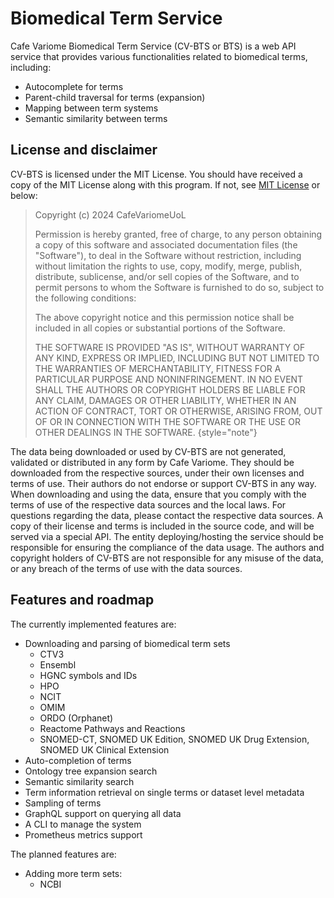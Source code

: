 # Biomedical Term Service

Cafe Variome Biomedical Term Service (CV-BTS or BTS) is a web API service that provides various functionalities related to biomedical terms, including:

- Autocomplete for terms
- Parent-child traversal for terms (expansion)
- Mapping between term systems
- Semantic similarity between terms

## License and disclaimer

CV-BTS is licensed under the MIT License. You should have received a copy of the MIT License along with this program. If not, see [MIT License](https://opensource.org/licenses/MIT) or below:

> Copyright (c) 2024 CafeVariomeUoL
>
> Permission is hereby granted, free of charge, to any person obtaining a copy
of this software and associated documentation files (the "Software"), to deal
in the Software without restriction, including without limitation the rights
to use, copy, modify, merge, publish, distribute, sublicense, and/or sell
copies of the Software, and to permit persons to whom the Software is
furnished to do so, subject to the following conditions:
>
> The above copyright notice and this permission notice shall be included in all
copies or substantial portions of the Software.
>
> THE SOFTWARE IS PROVIDED "AS IS", WITHOUT WARRANTY OF ANY KIND, EXPRESS OR
IMPLIED, INCLUDING BUT NOT LIMITED TO THE WARRANTIES OF MERCHANTABILITY,
FITNESS FOR A PARTICULAR PURPOSE AND NONINFRINGEMENT. IN NO EVENT SHALL THE
AUTHORS OR COPYRIGHT HOLDERS BE LIABLE FOR ANY CLAIM, DAMAGES OR OTHER
LIABILITY, WHETHER IN AN ACTION OF CONTRACT, TORT OR OTHERWISE, ARISING FROM,
OUT OF OR IN CONNECTION WITH THE SOFTWARE OR THE USE OR OTHER DEALINGS IN THE
SOFTWARE.
> {style="note"}

The data being downloaded or used by CV-BTS are not generated, validated or distributed in any form by Cafe Variome. They should be downloaded from the respective sources, under their own licenses and terms of use. Their authors do not endorse or support CV-BTS in any way. When downloading and using the data, ensure that you comply with the terms of use of the respective data sources and the local laws. For questions regarding the data, please contact the respective data sources. A copy of their license and terms is included in the source code, and will be served via a special API. The entity deploying/hosting the service should be responsible for ensuring the compliance of the data usage. The authors and copyright holders of CV-BTS are not responsible for any misuse of the data, or any breach of the terms of use with the data sources.

## Features and roadmap

The currently implemented features are:

- Downloading and parsing of biomedical term sets
    - CTV3
    - Ensembl
    - <tooltip term="HGNC">HGNC</tooltip> symbols and IDs
    - <tooltip term="HPO">HPO</tooltip>
    - <tooltip term="NCIT">NCIT</tooltip>
    - <tooltip term="OMIM">OMIM</tooltip>
    - <tooltip term="ORDO">ORDO</tooltip> (Orphanet)
    - Reactome Pathways and Reactions
    - <tooltip term="SNOMED">SNOMED</tooltip>-CT, <tooltip term="SNOMED">SNOMED</tooltip> UK Edition, <tooltip term="SNOMED">SNOMED</tooltip> UK Drug Extension, <tooltip term="SNOMED">SNOMED</tooltip> UK Clinical Extension
- Auto-completion of terms
- Ontology tree expansion search
- Semantic similarity search
- Term information retrieval on single terms or dataset level metadata
- Sampling of terms
- GraphQL support on querying all data
- A CLI to manage the system
- Prometheus metrics support

The planned features are:

- Adding more term sets:
    - NCBI
